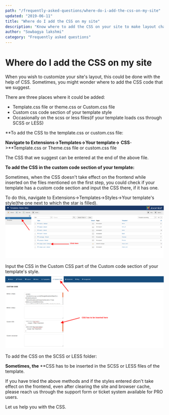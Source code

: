 ```yaml
---
path: "/frequently-asked-questions/where-do-i-add-the-css-on-my-site"
updated: "2019-06-11"
title: "Where do I add the CSS on my site"
description: "Know where to add the CSS on your site to make layout changes"
author: "Sowbagya lakshmi"
category: "Frequently asked questions"
---
```

# Where do I add the CSS on my site

When you wish to customize your site's layout, this could be done with the help of CSS.
Sometimes, you might wonder where to add the CSS code that we suggest.

There are three places where it could be added:

- Template.css file or theme.css or Custom.css file
- Custom css code section of your template style
- Occasionally on the scss or less files(if your template loads css through SCSS or LESS) 

**To add the CSS to the template.css or custom.css file:

**Navigate to Extensions->Templates->Your template->** **CSS**\->**Template.css or Theme.css file or custom.css file

The CSS that we suggest can be entered at the end of the above file.

**To add the CSS in the custom code section of your template:**

Sometimes, when the CSS doesn't take effect on the frontend while inserted on the files mentioned on the first step, you could check if your template has a custom code section and input the CSS there, if it has one.

To do this, navigate to Extensions->Templates->Styles->Your template's style(the one next to which the star is filled).
![To choose the default style](https://raw.githubusercontent.com/j2store/doc-images/master/frequently-asked-questions/where-to-add-CSS/template-styles.png)

Input the CSS in the Custom CSS part of the Custom code section of your template's style. 
![Custom code section where css can be added](https://raw.githubusercontent.com/j2store/doc-images/master/frequently-asked-questions/where-to-add-CSS/custom-code.png)

To add the CSS on the SCSS or LESS folder:

**Sometimes, the** **CSS has to be inserted in the SCSS or LESS files of the template.

If you have tried the above methods and if the styles entered don't take effect on the frontend, even after clearing the site and browser cache, please reach us through the <link-text url="https://www.j2store.org/support/support-request-form.html" target="_blank" rel="noopener">support form</link-text> or <link-text url="https://www.j2store.org/my-account/priority-ticket-system.html" target="_blank" rel="noopener">ticket system </link-text>available for PRO users.

Let us help you with the CSS.

